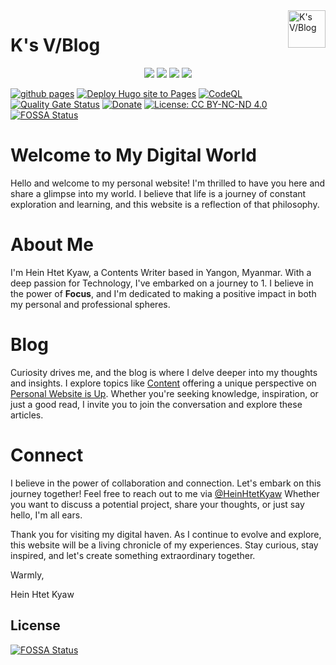 <a href="https://h2kyaw.github.io">
    <img src="https://h2kyaw.github.io/images/icon.svg" alt="K's V/Blog" title="K's V/Blog" align="right" height="60" />
</a>

# K's V/Blog

<p align="center">
  <img src="https://img.shields.io/badge/github-%23121011.svg?style=for-the-badge&logo=github&logoColor=white">
  <img src="https://img.shields.io/badge/Hugo-white.svg?style=for-the-badge&logo=Hugo">
  <img src="https://img.shields.io/badge/Visual%20Studio%20Code-0078d7.svg?style=for-the-badge&logo=visual-studio-code&logoColor=white">
  <img src="https://img.shields.io/badge/Apple-%23000000.svg?style=for-the-badge&logo=apple&logoColor=white">  
</p>

[![github pages](https://github.com/h2kyaw/h2kyaw.github.io/actions/workflows/gh-pages.yml/badge.svg)](https://github.com/h2kyaw/h2kyaw.github.io/actions/workflows/gh-pages.yml)
[![Deploy Hugo site to Pages](https://github.com/h2kyaw/h2kyaw.github.io/actions/workflows/hugo.yaml/badge.svg)](https://github.com/h2kyaw/h2kyaw.github.io/actions/workflows/hugo.yaml)
[![CodeQL](https://github.com/h2kyaw/h2kyaw.github.io/actions/workflows/github-code-scanning/codeql/badge.svg)](https://github.com/h2kyaw/h2kyaw.github.io/actions/workflows/github-code-scanning/codeql)
[![Quality Gate Status](https://sonarcloud.io/api/project_badges/measure?project=h2kyaw.github.io&metric=alert_status)](https://sonarcloud.io/summary/new_code?id=h2kyaw.github.io)
[![Donate](https://img.shields.io/badge/$-donate-ff69b4.svg?maxAge=2592000&amp;style=flat)](https://www.paypal.com/paypalme/h2kyaw)
[![License: CC BY-NC-ND 4.0](https://img.shields.io/badge/License-CC_BY--NC--ND_4.0-lightgrey.svg)](https://creativecommons.org/licenses/by-nc-nd/4.0/)
[![FOSSA Status](https://app.fossa.com/api/projects/git%2Bgithub.com%2Fh2kyaw%2Fh2kyaw.github.io.svg?type=shield)](https://app.fossa.com/projects/git%2Bgithub.com%2Fh2kyaw%2Fh2kyaw.github.io?ref=badge_shield)

# Welcome to My Digital World

Hello and welcome to my personal website! I'm thrilled to have you here and share a glimpse into my world. I believe that life is a journey of constant exploration and learning, and this website is a reflection of that philosophy.

# About Me
I'm Hein Htet Kyaw, a Contents Writer based in Yangon, Myanmar. With a deep passion for Technology, I've embarked on a journey to 1. I believe in the power of **Focus**, and I'm dedicated to making a positive impact in both my personal and professional spheres.

# Blog
Curiosity drives me, and the blog is where I delve deeper into my thoughts and insights. I explore topics like [Content](https://ksvblog.site/posts/) offering a unique perspective on [Personal Website is Up](https://h2kyaw.github.io/post/2023/removing-desktop-shortcut-arrow/). Whether you're seeking knowledge, inspiration, or just a good read, I invite you to join the conversation and explore these articles.

# Connect
I believe in the power of collaboration and connection. Let's embark on this journey together! Feel free to reach out to me via [@HeinHtetKyaw](//t.me/HeinHtetKyaw) Whether you want to discuss a potential project, share your thoughts, or just say hello, I'm all ears.

Thank you for visiting my digital haven. As I continue to evolve and explore, this website will be a living chronicle of my experiences. Stay curious, stay inspired, and let's create something extraordinary together.

Warmly,

Hein Htet Kyaw

## License
[![FOSSA Status](https://app.fossa.com/api/projects/git%2Bgithub.com%2Fh2kyaw%2Fh2kyaw.github.io.svg?type=large)](https://app.fossa.com/projects/git%2Bgithub.com%2Fh2kyaw%2Fh2kyaw.github.io?ref=badge_large)
